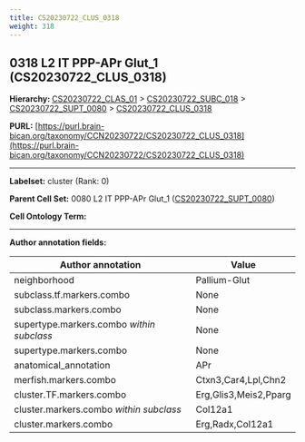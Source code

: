 ```yaml
---
title: CS20230722_CLUS_0318
weight: 318
---
```

## 0318 L2 IT PPP-APr Glut_1 (CS20230722_CLUS_0318)
<b>Hierarchy: </b>
[CS20230722_CLAS_01](../CS20230722_CLAS_01) >
[CS20230722_SUBC_018](../CS20230722_SUBC_018) >
[CS20230722_SUPT_0080](../CS20230722_SUPT_0080) >
[CS20230722_CLUS_0318](../CS20230722_CLUS_0318)

**PURL:** [https://purl.brain-bican.org/taxonomy/CCN20230722/CS20230722_CLUS_0318](https://purl.brain-bican.org/taxonomy/CCN20230722/CS20230722_CLUS_0318)

---


**Labelset:** cluster (Rank: 0)

**Parent Cell Set:** 0080 L2 IT PPP-APr Glut_1 ([CS20230722_SUPT_0080](../CS20230722_SUPT_0080))



**Cell Ontology Term:** 

[MARKER GENES.]: #


---

[TRANSFERRED ANNOTATIONS.]: #


[AUTHOR ANNOTATION FIELDS.]: #


**Author annotation fields:**

| Author annotation | Value |
|-------------------|-------|
|neighborhood|Pallium-Glut|
|subclass.tf.markers.combo|None|
|subclass.markers.combo|None|
|supertype.markers.combo _within subclass_|None|
|supertype.markers.combo|None|
|anatomical_annotation|APr|
|merfish.markers.combo|Ctxn3,Car4,Lpl,Chn2|
|cluster.TF.markers.combo|Erg,Glis3,Meis2,Pparg|
|cluster.markers.combo _within subclass_|Col12a1|
|cluster.markers.combo|Erg,Radx,Col12a1|
